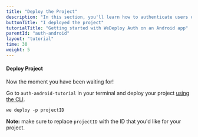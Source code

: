 ```yaml
---
title: "Deploy the Project"
description: "In this section, you'll learn how to authenticate users on an Android app using the WeDeploy API Client."
buttonTitle: "I deployed the project"
tutorialTitle: "Getting started with WeDeploy Auth on an Android app"
parentId: "auth-android"
layout: "tutorial"
time: 30
weight: 5
---
```


#### Deploy Project

Now the moment you have been waiting for!

Go to `auth-android-tutorial` in your terminal and deploy your project [using the CLI](/docs/configure/command-line/).

```xml
we deploy -p projectID
```

**Note:** make sure to replace `projectID` with the ID that you'd like for your project.



